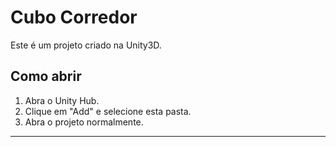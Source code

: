 # Cubo Corredor

Este é um projeto criado na Unity3D.

## Como abrir

1. Abra o Unity Hub.
2. Clique em "Add" e selecione esta pasta.
3. Abra o projeto normalmente.

---
